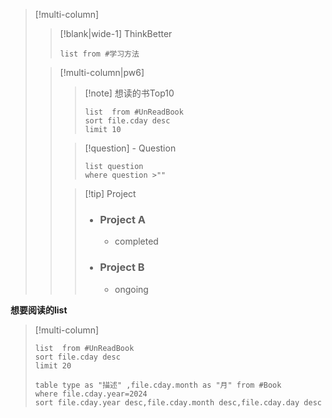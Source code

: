 




> [!multi-column]
>
>> [!blank|wide-1]
>> ThinkBetter
>> 
>> ```dataview 
>> list from #学习方法
>> ```
>
> > [!multi-column|pw6]
> >
> > > [!note] 想读的书Top10
> > > ```dataview
> > > list  from #UnReadBook 
> > > sort file.cday desc
> > > limit 10
> > > ```
> >
> > > [!question] - Question
> > > ```dataview
> > >list question
> > >where question >""
> > >```
> >
> > > [!tip] Project
> > > - ### Project A
> > > 	- completed
> > > - ### Project B
> > > 	- ongoing
>

**想要阅读的list**
> [!multi-column]
> 
> 
> ```dataview
> list  from #UnReadBook 
> sort file.cday desc
> limit 20
> ```
> 
> ```dataview
> table type as "描述" ,file.cday.month as "月" from #Book 
> where file.cday.year=2024
> sort file.cday.year desc,file.cday.month desc,file.cday.day desc
> ```
> 
